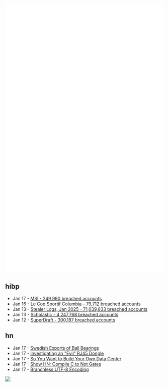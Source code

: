 ![Metrics](https://raw.githubusercontent.com/phixion/phixion/master/metrics.svg)

## hibp

<!--
for https://github.com/phixion/phixion/blob/main/.github/workflows/feeds.yml
-->
<!--START_SECTION:haveibeenpwnd-->
- Jan 17 - [MSI - 249,990 breached accounts](https://haveibeenpwned.com/PwnedWebsites#MSI)
- Jan 16 - [Le Coq Sportif Columbia - 79,712 breached accounts](https://haveibeenpwned.com/PwnedWebsites#LeCoqSportif)
- Jan 13 - [Stealer Logs, Jan 2025 - 71,039,833 breached accounts](https://haveibeenpwned.com/PwnedWebsites#StealerLogsJan2025)
- Jan 13 - [Scholastic - 4,247,768 breached accounts](https://haveibeenpwned.com/PwnedWebsites#Scholastic)
- Jan 12 - [SuperDraft - 300,187 breached accounts](https://haveibeenpwned.com/PwnedWebsites#SuperDraft)
<!--END_SECTION:haveibeenpwnd-->

## hn

<!--
for https://github.com/phixion/phixion/blob/main/.github/workflows/feeds.yml
-->
<!--START_SECTION:hn-->
- Jan 17 - [Swedish Exports of Ball Bearings](https://old.reddit.com/r/AskHistorians/comments/172wq05/swedish_exports_of_ball_bearings_are_commonly/)
- Jan 17 - [Investigating an "Evil" RJ45 Dongle](https://lcamtuf.substack.com/p/investigating-an-evil-rj45-dongle)
- Jan 17 - [So You Want to Build Your Own Data Center](https://blog.railway.com/p/data-center-build-part-one)
- Jan 17 - [Show HN: Compile C to Not Gates](https://github.com/tomhea/c2fj)
- Jan 17 - [Branchless UTF-8 Encoding](https://cceckman.com/writing/branchless-utf8-encoding/)
<!--END_SECTION:hn-->

<!--
for https://yhype.me
-->
![](https://hit.yhype.me/github/profile?user_id=13013670)
